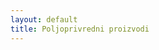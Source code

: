 ```yaml
---
layout: default
title: Poljoprivredni proizvodi
---
```


<style>
  img {
    width: 600px;
    max-width: 100%;
    height: 350px;
    object-fit: cover;
    border-radius: 15px;
    box-shadow: 0px 4px 10px rgba(0, 0, 0, 0.2);
    transition: transform 0.3s ease-in-out;
  }

  img:hover {
    transform: scale(1.05);
  }

  @media (max-width: 768px) {
    .carousel-item img {
      width: 100%;
      height: auto;
    }
  }

  .hidden-section {
    opacity: 0;
    transform: translateX(-100%);
    transition: opacity 1s ease-out, transform 1s ease-out;
    box-shadow: 0px 4px 10px rgba(0, 0, 0, 0.2);
  }

  .show-section {
    opacity: 0.9;
    transform: translateX(0);
  }
</style>

<section id="products" class="splide container my-5 hidden-section" aria-label="Slide Container Example">
  <h2 class="text-center mb-4">Naši proizvodi</h2>
  <div class="splide__track">
    <ul class="splide__list">
      {% for image in site.data.landing.images %}
      <li class="splide__slide text-center carousel-item">
        <img
          src="{{ site.baseurl }}{{ image.url }}"
          class="d-block mx-auto carousel-img"
          alt="{{ image.alt }}"
          data-hover="{{ site.baseurl }}{{ image.hover }}"
        />
        <p class="mt-2 carousel-item-description">{{ image.alt }}</p>
      </li>
      {% endfor %}
    </ul>
    <div class="splide__arrows">
      <button class="splide__arrow splide__arrow--prev">
        <span class="carousel-control-prev-icon p-4" aria-hidden="true"></span>
      </button>
      <button class="splide__arrow splide__arrow--next">
        <span class="carousel-control-next-icon p-4" aria-hidden="true"></span>
      </button>
    </div>
  </div>
</section>
<section id="contact" class="container my-5 hidden-section">
  <h2 class="text-center mb-4">{{ site.data.i18n.contact_us }}</h2>
  <div class="row">
    <div class="col-md-6">
      <iframe
        class="w-100"
        height="300"
        src="https://www.google.com/maps/embed?"
        allowfullscreen
      ></iframe>
    </div>
    <div class="col-md-6">
      <p class="mb-2">
        <strong>Adresa:</strong> {{ site.data.landing.address }}
      </p>
      <p class="mb-2">
        <strong>Telefon:</strong> {{ site.data.landing.phone }}
      </p>
      <p class="mb-2"><strong>Email:</strong> {{ site.data.landing.email }}</p>
      <p class="mb-2"><strong>Radno vreme:</strong></p>
      <ul class="p-0">
        {% for working_hour in site.data.landing.working_hours %}
        <li class="py-1">{{ working_hour }}</li>
        {% endfor %}
      </ul>
    </div>
  </div>
</section>
<script src="
    https://cdn.jsdelivr.net/npm/@splidejs/splide@4.1.4/dist/js/splide.min.js
    "></script>
<script>
  var splide = new Splide(".splide", {
    type: "loop",
    perPage: 3,
    focus: "center",
    fixedWidth: "500px",
    autoplay: true,
    interval: (number = 3000),
    gap: "10px",
  });
  splide.mount();
</script>
<script>
  document.querySelectorAll(".carousel-img").forEach((img) => {
    const originalSrc = img.src;
    const hoverSrc = img.getAttribute("data-hover");
    img.addEventListener("mouseenter", () => {
      img.src = hoverSrc;
    });
    img.addEventListener("mouseleave", () => {
      img.src = originalSrc;
    });
  });
</script>
<script>
  document.addEventListener("DOMContentLoaded", function () {
    const sections = document.querySelectorAll(".hidden-section");
    function handleScroll() {
      sections.forEach((section) => {
        const sectionPosition = section.getBoundingClientRect().top;
        const screenHeight = window.innerHeight;
        if (sectionPosition < screenHeight * 0.75) {
          section.classList.add("show-section");
        }
      });
    }
    window.addEventListener("scroll", handleScroll);
    handleScroll();
  });
</script>
